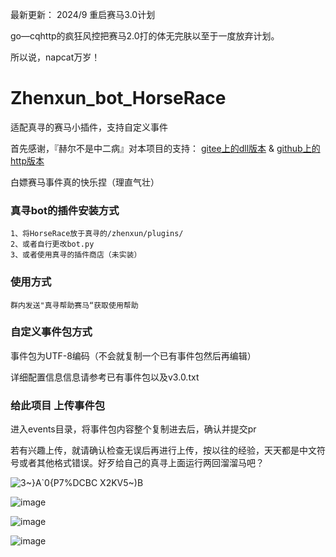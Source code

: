 最新更新：
2024/9 重启赛马3.0计划

go—cqhttp的疯狂风控把赛马2.0打的体无完肤以至于一度放弃计划。

所以说，napcat万岁！

# Zhenxun_bot_HorseRace
适配真寻的赛马小插件，支持自定义事件

首先感谢，『赫尔不是中二病』对本项目的支持：
[gitee上的dll版本](https://gitee.com/heerkaisair/horse-race-ami/)
 & [github上的http版本](https://github.com/Hippodamia/hippodamia-server)

白嫖赛马事件真的快乐捏（理直气壮）

### 真寻bot的插件安装方式

    1、将HorseRace放于真寻的/zhenxun/plugins/
    2、或者自行更改bot.py
    3、或者使用真寻的插件商店（未实装）

### 使用方式

    群内发送"真寻帮助赛马“获取使用帮助

### 自定义事件包方式      

事件包为UTF-8编码（不会就复制一个已有事件包然后再编辑）

详细配置信息信息请参考已有事件包以及v3.0.txt

### 给此项目 上传事件包
进入events目录，将事件包内容整个复制进去后，确认并提交pr

若有兴趣上传，就请确认检查无误后再进行上传，按以往的经验，天天都是中文符号或者其他格式错误。好歹给自己的真寻上面运行两回溜溜马吧？

![3~}A`0{P7%DCBC X2KV5~)B](https://user-images.githubusercontent.com/108109327/175483369-1fccb3d6-b82e-4299-9ecb-21aa576c4c17.png)

![image](https://user-images.githubusercontent.com/108109327/175483630-5cee9121-559b-4332-8908-1fabb6ce73e3.png)

![image](https://user-images.githubusercontent.com/108109327/175483676-6ec142cc-caf5-45fb-8c6b-746b4d8232cb.png)

![image](https://user-images.githubusercontent.com/108109327/175483871-7d822294-1fef-4b14-9221-031d0da678d6.png)





